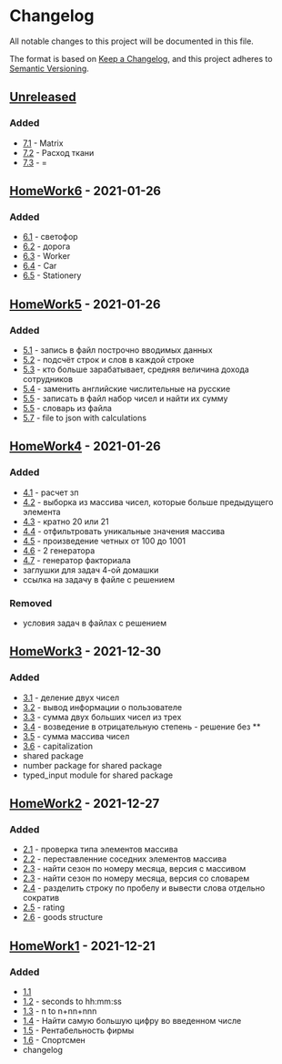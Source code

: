 # Changelog
All notable changes to this project will be documented in this file.

The format is based on [Keep a Changelog](https://keepachangelog.com/en/1.0.0/),
and this project adheres to [Semantic Versioning](https://semver.org/spec/v2.0.0.html).

## [Unreleased]
### Added
- [7.1] - Matrix
- [7.2] - Расход ткани
- [7.3] - =

## [HomeWork6] - 2021-01-26
### Added
- [6.1](https://github.com/ArtemNikolaev/course-python-essential/issues/38) - светофор
- [6.2](https://github.com/ArtemNikolaev/course-python-essential/issues/39) - дорога
- [6.3](https://github.com/ArtemNikolaev/course-python-essential/issues/40) - Worker
- [6.4](https://github.com/ArtemNikolaev/course-python-essential/issues/41) - Car
- [6.5](https://github.com/ArtemNikolaev/course-python-essential/issues/42) - Stationery

## [HomeWork5] - 2021-01-26
### Added
- [5.1](https://github.com/ArtemNikolaev/course-python-essential/issues/30) - запись в файл построчно вводимых данных
- [5.2](https://github.com/ArtemNikolaev/course-python-essential/issues/31) - подсчёт строк и слов в каждой строке 
- [5.3](https://github.com/ArtemNikolaev/course-python-essential/issues/33) - кто больше зарабатывает, средняя величина дохода сотрудников
- [5.4](https://github.com/ArtemNikolaev/course-python-essential/issues/34) - заменить английские числительные на русские
- [5.5](https://github.com/ArtemNikolaev/course-python-essential/issues/35) - записать в файл набор чисел и найти их сумму
- [5.5](https://github.com/ArtemNikolaev/course-python-essential/issues/36) - словарь из файла
- [5.7](https://github.com/ArtemNikolaev/course-python-essential/issues/37) - file to json with calculations

## [HomeWork4] - 2021-01-26
### Added
- [4.1](https://github.com/ArtemNikolaev/course-python-essential/issues/22) - расчет зп
- [4.2](https://github.com/ArtemNikolaev/course-python-essential/issues/23) - выборка из массива чисел, которые больше предыдущего элемента
- [4.3](https://github.com/ArtemNikolaev/course-python-essential/issues/24) - кратно 20 или 21
- [4.4](https://github.com/ArtemNikolaev/course-python-essential/issues/25) - отфильтровать уникальные значения массива
- [4.5](https://github.com/ArtemNikolaev/course-python-essential/issues/26) - произведение четных от 100 до 1001
- [4.6](https://github.com/ArtemNikolaev/course-python-essential/issues/27) - 2 генератора
- [4.7](https://github.com/ArtemNikolaev/course-python-essential/issues/28) - генератор факториала
- заглушки для задач 4-ой домашки
- ссылка на задачу в файле с решением

### Removed
- условия задач в файлах с решением

## [HomeWork3] - 2021-12-30
### Added
- [3.1] - деление двух чисел
- [3.2] - вывод информации о пользователе
- [3.3] - сумма двух больших чисел из трех
- [3.4] - возведение в отрицательную степень - решение без **
- [3.5] - сумма массива чисел
- [3.6] - capitalization
- shared package
- number package for shared package
- typed_input module for shared package

## [HomeWork2] - 2021-12-27
### Added
- [2.1] - проверка типа элементов массива
- [2.2] - переставленние соседних элементов массива
- [2.3] - найти сезон по номеру месяца, версия с массивом
- [2.3] - найти сезон по номеру месяца, версия со словарем
- [2.4] - разделить строку по пробелу и вывести слова отдельно сократив
- [2.5] - rating
- [2.6] - goods structure

## [HomeWork1] - 2021-12-21
### Added
- [1.1]
- [1.2] - seconds to hh:mm:ss
- [1.3] - n to n+nn+nnn
- [1.4] - Найти самую большую цифру во введенном числе
- [1.5] - Рентабельность фирмы
- [1.6] - Спортсмен
- changelog

[7.1]: https://github.com/ArtemNikolaev/course-python-essential/issues/44
[7.2]: https://github.com/ArtemNikolaev/course-python-essential/issues/45
[7.3]: https://github.com/ArtemNikolaev/course-python-essential/issues/46

[3.1]: https://github.com/ArtemNikolaev/course-python-essential/issues/9
[3.2]: https://github.com/ArtemNikolaev/course-python-essential/issues/8
[3.3]: https://github.com/ArtemNikolaev/course-python-essential/issues/7
[3.4]: https://github.com/ArtemNikolaev/course-python-essential/issues/4
[3.5]: https://github.com/ArtemNikolaev/course-python-essential/issues/5
[3.6]: https://github.com/ArtemNikolaev/course-python-essential/issues/6

[2.1]: https://github.com/ArtemNikolaev/course-python-essential/issues/16
[2.2]: https://github.com/ArtemNikolaev/course-python-essential/issues/17
[2.3]: https://github.com/ArtemNikolaev/course-python-essential/issues/18
[2.3]: https://github.com/ArtemNikolaev/course-python-essential/issues/19
[2.4]: https://github.com/ArtemNikolaev/course-python-essential/issues/19
[2.5]: https://github.com/ArtemNikolaev/course-python-essential/issues/20
[2.6]: https://github.com/ArtemNikolaev/course-python-essential/issues/21

[1.1]: https://github.com/ArtemNikolaev/course-python-essential/issues/10
[1.2]: https://github.com/ArtemNikolaev/course-python-essential/issues/11
[1.3]: https://github.com/ArtemNikolaev/course-python-essential/issues/12
[1.4]: https://github.com/ArtemNikolaev/course-python-essential/issues/13
[1.5]: https://github.com/ArtemNikolaev/course-python-essential/issues/14
[1.6]: https://github.com/ArtemNikolaev/course-python-essential/issues/15

[Unreleased]: https://github.com/ArtemNikolaev/course-python-essential/compare/hw6...HEAD
[HomeWork6]: https://github.com/ArtemNikolaev/course-python-essential/compare/hw5...hw6
[HomeWork5]: https://github.com/ArtemNikolaev/course-python-essential/compare/hw4...hw5
[HomeWork4]: https://github.com/ArtemNikolaev/course-python-essential/compare/hw3...hw4
[HomeWork3]: https://github.com/ArtemNikolaev/course-python-essential/compare/hw2...hw3
[HomeWork2]: https://github.com/ArtemNikolaev/course-python-essential/compare/hw1...hw2
[HomeWork1]: https://github.com/ArtemNikolaev/course-python-essential/releases/tag/hw1